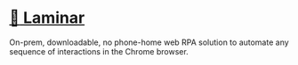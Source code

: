 # [:ocean: Laminar](https://github.com/dosyago/laminar)

On-prem, downloadable, no phone-home web RPA solution to automate any sequence of interactions in the Chrome browser.
